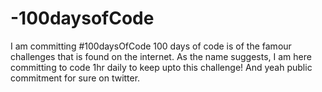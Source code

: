 # -100daysofCode
I am committing #100daysOfCode
100 days of code is of the famour challenges that is found on the internet. As the name suggests, I am here committing to code 1hr daily to keep upto this challenge! And yeah public commitment for sure on twitter.
